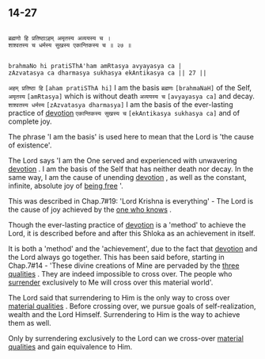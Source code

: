 ## 14-27


```shloka-sa

ब्रह्मणो हि प्रतिष्ठाऽहम् अमृतस्य अव्ययस्य च ।
शाश्वतस्य च धर्मस्य सुखस्य एकान्तिकस्य च ॥ २७ ॥

```
```shloka-sa-hk

brahmaNo hi pratiSThA'ham amRtasya avyayasya ca |
zAzvatasya ca dharmasya sukhasya ekAntikasya ca || 27 ||

```
`अहम् प्रतिष्ठा हि` `[aham pratiSThA hi]` I am the basis `ब्रह्मणः` `[brahmaNaH]` of the Self, `अमृतस्य` `[amRtasya]` which is without death `अव्ययस्य च` `[avyayasya ca]` and decay. `शाश्वतस्य धर्मस्य` `[zAzvatasya dharmasya]` I am the basis of the ever-lasting practice of 
[devotion](bhakti_a_defn) `एकान्तिकस्य सुखस्य च` `[ekAntikasya sukhasya ca]` and of complete joy.

The phrase 'I am the basis' is used here to mean that the Lord is 'the cause of existence'.

The Lord says 'I am the One served and experienced with unwavering 
[devotion](bhakti_a_defn)
. I am the basis of the Self that has neither death nor decay. In the same way, I am the cause of unending 
[devotion](bhakti_a_defn)
, as well as the constant, infinite, absolute joy of 
[being free](Moksha)
'. 

This was described in Chap.7#19: 'Lord Krishna is everything' - The Lord is the cause of joy achieved by the 
[one who knows](jnAnI)
. 

Though the ever-lasting practice of 
[devotion](bhakti_a_defn)
 is a 'method' to achieve the Lord, it is described before and after this Shloka as an achievement in itself. 

It is both a 'method' and the 'achievement', due to the fact that 
[devotion](bhakti_a_defn)
 and the Lord always go together. This has been said before, starting in Chap.7#14 - 'These divine creations of Mine are pervaded by the 
[three qualities](satva_rajas_tamas)
. They are indeed impossible to cross over. The people who 
[surrender](Sharanagati)
 exclusively to Me will cross over this material world'. 

The Lord said that surrendering to Him is the only way to cross over 
[material qualities](satva_rajas_tamas)
. Before crossing over, we pursue goals of self-realization, wealth and the Lord Himself. Surrendering to Him is the way to achieve them as well. 

Only by surrendering exclusively to the Lord can we cross-over 
[material qualities](satva_rajas_tamas)
 and gain equivalence to Him.



